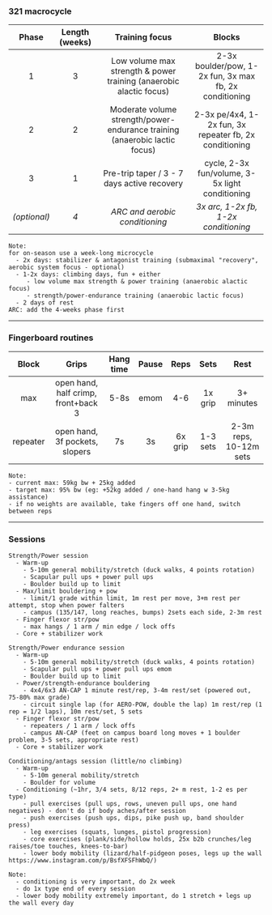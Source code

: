### 321 macrocycle

| Phase | Length (weeks) | Training focus | Blocks |
|:-:|:-:|:-:|:-:|
| 1 | 3 | Low volume max strength & power training (anaerobic alactic focus) | 2-3x boulder/pow, 1-2x fun, 3x max fb, 2x conditioning |
| 2 | 2 | Moderate volume strength/power-endurance training (anaerobic lactic focus) | 2-3x pe/4x4, 1-2x fun, 3x repeater fb, 2x conditioning |
| 3 | 1 | Pre-trip taper / 3 - 7 days active recovery | cycle, 2-3x fun/volume, 3-5x light conditioning |
| _(optional)_ | _4_ | _ARC and aerobic conditioning_ | _3x arc, 1-2x fb, 1-2x conditioning_ |

```
Note: 
for on-season use a week-long microcycle
  - 2x days: stabilizer & antagonist training (submaximal "recovery", aerobic system focus - optional)
  - 1-2x days: climbing days, fun + either
     - low volume max strength & power training (anaerobic alactic focus)
     - strength/power-endurance training (anaerobic lactic focus)
  - 2 days of rest
ARC: add the 4-weeks phase first
```
---

### Fingerboard routines

| Block | Grips | Hang time | Pause | Reps | Sets | Rest |
|:-:|:-:|:-:|:-:|:-:|:-:| :-: |
| max | open hand, half crimp, front+back 3 | 5-8s | emom | 4-6 | 1x grip | 3+ minutes |
| repeater | open hand, 3f pockets, slopers | 7s | 3s | 6x grip | 1-3 sets | 2-3m reps, 10-12m sets |

```
Note:
- current max: 59kg bw + 25kg added
- target max: 95% bw (eg: +52kg added / one-hand hang w 3-5kg assistance)
- if no weights are available, take fingers off one hand, switch between reps
```
---

### Sessions

```
Strength/Power session
  - Warm-up
    - 5-10m general mobility/stretch (duck walks, 4 points rotation)
    - Scapular pull ups + power pull ups
    - Boulder build up to limit
  - Max/limit bouldering + pow
    - limit/1 grade within limit, 1m rest per move, 3+m rest per attempt, stop when power falters
    - campus (135/147, long reaches, bumps) 2sets each side, 2-3m rest
  - Finger flexor str/pow
    - max hangs / 1 arm / min edge / lock offs
  - Core + stabilizer work
```

```
Strength/Power endurance session
  - Warm-up
    - 5-10m general mobility/stretch (duck walks, 4 points rotation)
    - Scapular pull ups + power pull ups emom
    - Boulder build up to limit
  - Power/strength-endurance bouldering
    - 4x4/6x3 AN-CAP 1 minute rest/rep, 3-4m rest/set (powered out, 75-80% max grade)
    - circuit single lap (for AERO-POW, double the lap) 1m rest/rep (1 rep = 1/2 laps), 10m rest/set, 5 sets
  - Finger flexor str/pow
    - repeaters / 1 arm / lock offs
    - campus AN-CAP (feet on campus board long moves + 1 boulder problem, 3-5 sets, appropriate rest)
  - Core + stabilizer work
```

```
Conditioning/antags session (little/no climbing)
  - Warm-up
    - 5-10m general mobility/stretch
    - Boulder for volume
  - Conditioning (~1hr, 3/4 sets, 8/12 reps, 2+ m rest, 1-2 es per type)
    - pull exercises (pull ups, rows, uneven pull ups, one hand negatives) - don't do if body aches/after session
    - push exercises (push ups, dips, pike push up, band shoulder press)
    - leg exercises (squats, lunges, pistol progression)
    - core exercises (plank/side/hollow holds, 25x b2b crunches/leg raises/toe touches, knees-to-bar)
    - lower body mobility (lizard/half-pidgeon poses, legs up the wall https://www.instagram.com/p/BsfXFSFhWbQ/)
```

```
Note:
  - conditioning is very important, do 2x week
  - do 1x type end of every session
  - lower body mobility extremely important, do 1 stretch + legs up the wall every day
```
